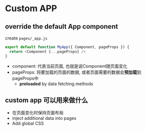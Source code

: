 # Custom APP

## override the default App component

create `pages/_app.js`

```js
export default function MyApp({ Component, pageProps }) {
  return <Component {...pageProps} />
}
```

- component: 代表当前页面, 也就是说Component随页面变化
- pageProps: 将要加载的页面的数据, 或者页面需要的数据会**预加载**到pageProps中
  - **preloaded** by data fetching methods

## custom app 可以用来做什么

- 在页面变化时保持页面布局
- inject additional data into pages
- Add global CSS
